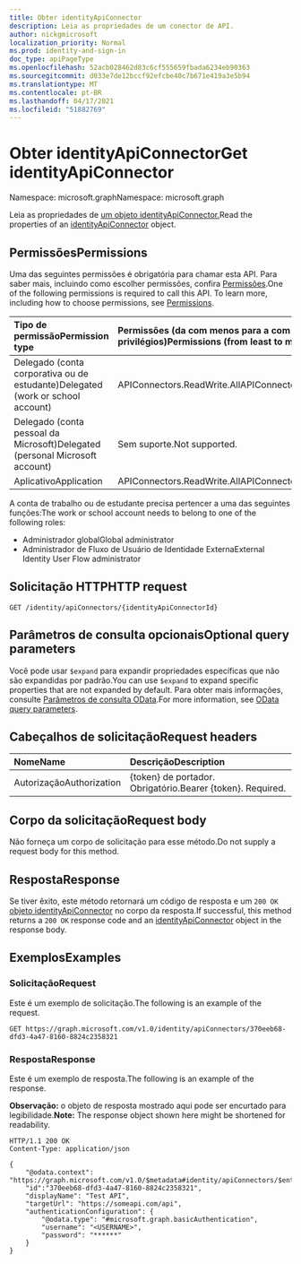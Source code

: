 ```yaml
---
title: Obter identityApiConnector
description: Leia as propriedades de um conector de API.
author: nickgmicrosoft
localization_priority: Normal
ms.prod: identity-and-sign-in
doc_type: apiPageType
ms.openlocfilehash: 52acb028462d83c6cf555659fbada6234eb90363
ms.sourcegitcommit: d033e7de12bccf92efcbe40c7b671e419a3e5b94
ms.translationtype: MT
ms.contentlocale: pt-BR
ms.lasthandoff: 04/17/2021
ms.locfileid: "51882769"
---
```

# <a name="get-identityapiconnector"></a><span data-ttu-id="ab126-103">Obter identityApiConnector</span><span class="sxs-lookup"><span data-stu-id="ab126-103">Get identityApiConnector</span></span>

<span data-ttu-id="ab126-104">Namespace: microsoft.graph</span><span class="sxs-lookup"><span data-stu-id="ab126-104">Namespace: microsoft.graph</span></span>

<span data-ttu-id="ab126-105">Leia as propriedades de [um objeto identityApiConnector.](../resources/identityapiconnector.md)</span><span class="sxs-lookup"><span data-stu-id="ab126-105">Read the properties of an [identityApiConnector](../resources/identityapiconnector.md) object.</span></span>

## <a name="permissions"></a><span data-ttu-id="ab126-106">Permissões</span><span class="sxs-lookup"><span data-stu-id="ab126-106">Permissions</span></span>

<span data-ttu-id="ab126-p101">Uma das seguintes permissões é obrigatória para chamar esta API. Para saber mais, incluindo como escolher permissões, confira [Permissões](/graph/permissions-reference).</span><span class="sxs-lookup"><span data-stu-id="ab126-p101">One of the following permissions is required to call this API. To learn more, including how to choose permissions, see [Permissions](/graph/permissions-reference).</span></span>

| <span data-ttu-id="ab126-109">Tipo de permissão</span><span class="sxs-lookup"><span data-stu-id="ab126-109">Permission type</span></span>                        | <span data-ttu-id="ab126-110">Permissões (da com menos para a com mais privilégios)</span><span class="sxs-lookup"><span data-stu-id="ab126-110">Permissions (from least to most privileged)</span></span> |
| :------------------------------------- | :------------------------------------------ |
| <span data-ttu-id="ab126-111">Delegado (conta corporativa ou de estudante)</span><span class="sxs-lookup"><span data-stu-id="ab126-111">Delegated (work or school account)</span></span>     | <span data-ttu-id="ab126-112">APIConnectors.ReadWrite.All</span><span class="sxs-lookup"><span data-stu-id="ab126-112">APIConnectors.ReadWrite.All</span></span> |
| <span data-ttu-id="ab126-113">Delegado (conta pessoal da Microsoft)</span><span class="sxs-lookup"><span data-stu-id="ab126-113">Delegated (personal Microsoft account)</span></span> | <span data-ttu-id="ab126-114">Sem suporte.</span><span class="sxs-lookup"><span data-stu-id="ab126-114">Not supported.</span></span>  |
| <span data-ttu-id="ab126-115">Aplicativo</span><span class="sxs-lookup"><span data-stu-id="ab126-115">Application</span></span>                            | <span data-ttu-id="ab126-116">APIConnectors.ReadWrite.All</span><span class="sxs-lookup"><span data-stu-id="ab126-116">APIConnectors.ReadWrite.All</span></span> |

<span data-ttu-id="ab126-117">A conta de trabalho ou de estudante precisa pertencer a uma das seguintes funções:</span><span class="sxs-lookup"><span data-stu-id="ab126-117">The work or school account needs to belong to one of the following roles:</span></span>

* <span data-ttu-id="ab126-118">Administrador global</span><span class="sxs-lookup"><span data-stu-id="ab126-118">Global administrator</span></span>
* <span data-ttu-id="ab126-119">Administrador de Fluxo de Usuário de Identidade Externa</span><span class="sxs-lookup"><span data-stu-id="ab126-119">External Identity User Flow administrator</span></span>

## <a name="http-request"></a><span data-ttu-id="ab126-120">Solicitação HTTP</span><span class="sxs-lookup"><span data-stu-id="ab126-120">HTTP request</span></span>

<!-- {
  "blockType": "ignored"
}
-->

``` http
GET /identity/apiConnectors/{identityApiConnectorId}
```

## <a name="optional-query-parameters"></a><span data-ttu-id="ab126-121">Parâmetros de consulta opcionais</span><span class="sxs-lookup"><span data-stu-id="ab126-121">Optional query parameters</span></span>

<span data-ttu-id="ab126-122">Você pode usar `$expand` para expandir propriedades específicas que não são expandidas por padrão.</span><span class="sxs-lookup"><span data-stu-id="ab126-122">You can use `$expand` to expand specific properties that are not expanded by default.</span></span> <span data-ttu-id="ab126-123">Para obter mais informações, consulte [Parâmetros de consulta OData](/graph/query-parameters).</span><span class="sxs-lookup"><span data-stu-id="ab126-123">For more information, see [OData query parameters](/graph/query-parameters).</span></span>

## <a name="request-headers"></a><span data-ttu-id="ab126-124">Cabeçalhos de solicitação</span><span class="sxs-lookup"><span data-stu-id="ab126-124">Request headers</span></span>

|<span data-ttu-id="ab126-125">Nome</span><span class="sxs-lookup"><span data-stu-id="ab126-125">Name</span></span>|<span data-ttu-id="ab126-126">Descrição</span><span class="sxs-lookup"><span data-stu-id="ab126-126">Description</span></span>|
|:---|:---|
|<span data-ttu-id="ab126-127">Autorização</span><span class="sxs-lookup"><span data-stu-id="ab126-127">Authorization</span></span>|<span data-ttu-id="ab126-p103">{token} de portador. Obrigatório.</span><span class="sxs-lookup"><span data-stu-id="ab126-p103">Bearer {token}. Required.</span></span>|

## <a name="request-body"></a><span data-ttu-id="ab126-130">Corpo da solicitação</span><span class="sxs-lookup"><span data-stu-id="ab126-130">Request body</span></span>

<span data-ttu-id="ab126-131">Não forneça um corpo de solicitação para esse método.</span><span class="sxs-lookup"><span data-stu-id="ab126-131">Do not supply a request body for this method.</span></span>

## <a name="response"></a><span data-ttu-id="ab126-132">Resposta</span><span class="sxs-lookup"><span data-stu-id="ab126-132">Response</span></span>

<span data-ttu-id="ab126-133">Se tiver êxito, este método retornará um código de resposta e um `200 OK` [objeto identityApiConnector](../resources/identityapiconnector.md) no corpo da resposta.</span><span class="sxs-lookup"><span data-stu-id="ab126-133">If successful, this method returns a `200 OK` response code and an [identityApiConnector](../resources/identityapiconnector.md) object in the response body.</span></span>

## <a name="examples"></a><span data-ttu-id="ab126-134">Exemplos</span><span class="sxs-lookup"><span data-stu-id="ab126-134">Examples</span></span>

### <a name="request"></a><span data-ttu-id="ab126-135">Solicitação</span><span class="sxs-lookup"><span data-stu-id="ab126-135">Request</span></span>

<span data-ttu-id="ab126-136">Este é um exemplo de solicitação.</span><span class="sxs-lookup"><span data-stu-id="ab126-136">The following is an example of the request.</span></span>

<!-- {
  "blockType": "request",
  "name": "get_identityapiconnector"
}
-->

``` http
GET https://graph.microsoft.com/v1.0/identity/apiConnectors/370eeb68-dfd3-4a47-8160-8824c2358321
```

### <a name="response"></a><span data-ttu-id="ab126-137">Resposta</span><span class="sxs-lookup"><span data-stu-id="ab126-137">Response</span></span>

<span data-ttu-id="ab126-138">Este é um exemplo de resposta.</span><span class="sxs-lookup"><span data-stu-id="ab126-138">The following is an example of the response.</span></span>

<span data-ttu-id="ab126-139">**Observação:** o objeto de resposta mostrado aqui pode ser encurtado para legibilidade.</span><span class="sxs-lookup"><span data-stu-id="ab126-139">**Note:** The response object shown here might be shortened for readability.</span></span>

<!-- {
  "blockType": "response",
  "truncated": true,
  "@odata.type": "microsoft.graph.identityApiConnector",
}
-->

``` http
HTTP/1.1 200 OK
Content-Type: application/json

{
    "@odata.context": "https://graph.microsoft.com/v1.0/$metadata#identity/apiConnectors/$entity",
    "id":"370eeb68-dfd3-4a47-8160-8824c2358321",
    "displayName": "Test API",
    "targetUrl": "https://someapi.com/api",
    "authenticationConfiguration": {
        "@odata.type": "#microsoft.graph.basicAuthentication",
        "username": "<USERNAME>",
        "password": "******"
    }
}
```
